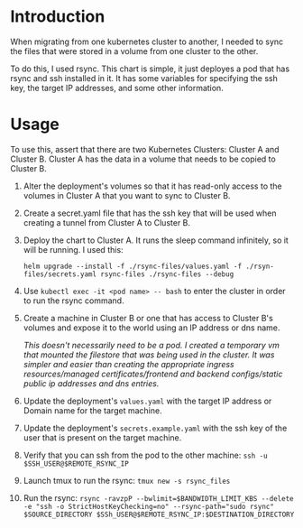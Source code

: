 # Introduction

When migrating from one kubernetes cluster to another, I needed to sync the files that were stored in a volume from one cluster to the other.

To do this, I used rsync. This chart is simple, it just deployes a pod that has rsync and ssh installed in it. It has some variables for specifying the
ssh key, the target IP addresses, and some other information.

# Usage

To use this, assert that there are two Kubernetes Clusters: Cluster A and Cluster B. Cluster A has the data in a volume that needs to be
copied to Cluster B.

1. Alter the deployment's volumes so that it has read-only access to the volumes in Cluster A that you want to sync to Cluster B.

1. Create a secret.yaml file that has the ssh key that will be used when creating a tunnel from Cluster A to Cluster B.

1. Deploy the chart to Cluster A. It runs the sleep command infinitely, so it will be running. I used this:

   `helm upgrade --install -f ./rsync-files/values.yaml -f ./rsyn-files/secrets.yaml rsync-files ./rsync-files --debug`

1. Use `kubectl exec -it <pod name> -- bash` to enter the cluster in order to run the rsync command.

1. Create a machine in Cluster B or one that has access to Cluster B's volumes and expose it to the world using an IP address or dns name.

   _This doesn't necessarily need to be a pod. I created a temporary vm that mounted the filestore that was being used in the cluster. It was simpler and easier than creating the appropriate ingress resources/managed certificates/frontend and backend configs/static public ip addresses and dns entries._

1. Update the deployment's `values.yaml` with the target IP address or Domain name for the target machine.

1. Update the deployment's `secrets.example.yaml` with the ssh key of the user that is present on the target machine.

1. Verify that you can ssh from the pod to the other machine: `ssh -u $SSH_USER@$REMOTE_RSYNC_IP`

1. Launch tmux to run the rsync: `tmux new -s rsync_files`

1. Run the rsync: `rsync -ravzpP --bwlimit=$BANDWIDTH_LIMIT_KBS --delete -e "ssh -o StrictHostKeyChecking=no" --rsync-path="sudo rsync" $SOURCE_DIRECTORY $SSh_USER@$REMOTE_RSYNC_IP:$DESTINATION_DIRECTORY`
